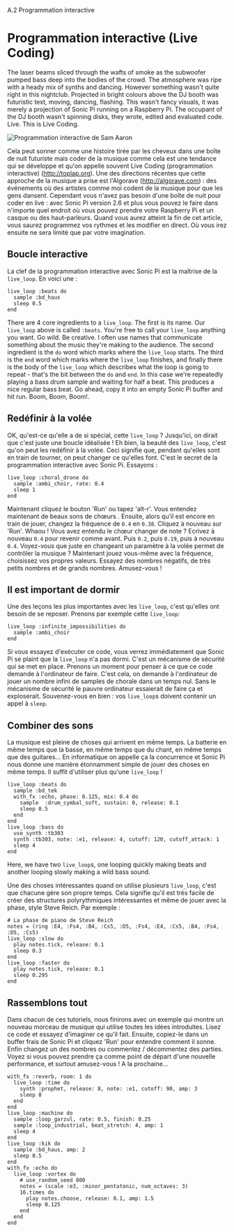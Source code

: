 A.2 Programmation interactive

# Programmation interactive (Live Coding)

The laser beams sliced through the wafts of smoke as the subwoofer pumped bass deep into the bodies of the crowd. The atmosphere was ripe with a heady mix of synths and dancing. However something wasn't quite right in this nightclub. Projected in bright colours above the DJ booth was futuristic text, moving, dancing, flashing. This wasn't fancy visuals, it was merely a projection of Sonic Pi running on a Raspberry Pi. The occupant of the DJ booth wasn't spinning disks, they wrote, edited and evaluated code. Live. This is Live Coding.

![Programmation interactive de Sam Aaron](../../../etc/doc/images/tutorial/articles/A.02-live-coding/sam-aaron-live-coding.png)

Cela peut sonner comme une histoire tirée par les cheveux dans une boîte de nuit futuriste mais coder de la musique comme cela est une tendance qui se développe et qu'on appelle souvent Live Coding (programmation interactive) (http://toplap.org). Une des directions récentes que cette approche de la musique a prise est l'Algorave (http://algorave.com) : des événements où des artistes comme moi codent de la musique pour que les gens dansent. Cependant vous n'avez pas besoin d'une boîte de nuit pour coder en live : avec Sonic Pi version 2.6 et plus vous pouvez le faire dans n'importe quel endroit où vous pouvez prendre votre Raspberry Pi et un casque ou des haut-parleurs. Quand vous aurez atteint la fin de cet article, vous saurez programmez vos rythmes et les modifier en direct. Où vous irez ensuite ne sera limité que par votre imagination.

## Boucle interactive

La clef de la programmation interactive avec Sonic Pi est la maîtrise de la `live_loop`. En voici une :

```
live_loop :beats do
  sample :bd_haus
  sleep 0.5
end
```

There are 4 core ingredients to a `live_loop`. The first is its name. Our `live_loop` above is called `:beats`. You're free to call your `live_loop` anything you want. Go wild. Be creative. I often use names that communicate something about the music they're making to the audience. The second ingredient is the `do` word which marks where the `live_loop` starts. The third is the `end` word which marks where the `live_loop` finishes, and finally there is the body of the `live_loop` which describes what the loop is going to repeat - that's the bit between the `do` and `end`. In this case we're repeatedly playing a bass drum sample and waiting for half a beat. This produces a nice regular bass beat. Go ahead, copy it into an empty Sonic Pi buffer and hit run. Boom, Boom, Boom!.

## Redéfinir à la volée

OK, qu'est-ce qu'elle a de si spécial, cette `live_loop` ? Jusqu'ici, on dirait que c'est juste une boucle idéalisée ! Eh bien, la beauté des `live_loop`, c'est qu'on peut les redéfinir à la volée. Ceci signifie que, pendant qu'elles sont en train de tourner, on peut changer ce qu'elles font. C'est le secret de la programmation interactive avec Sonic Pi. Essayons :

```
live_loop :choral_drone do
  sample :ambi_choir, rate: 0.4
  sleep 1
end
```

Maintenant cliquez le bouton 'Run' ou tapez 'alt-r'. Vous entendez maintenant de beaux sons de chœurs . Ensuite, alors qu'il est encore en train de jouer, changez la fréquence de `0.4` en `0.38`. Cliquez à nouveau sur 'Run'. Whaou ! Vous avez entendu le chœur changer de note ? Ecrivez à nouveau `0.4` pour revenir comme avant. Puis `0.2`, puis `0.19`, puis à nouveau `0.4`. Voyez-vous que juste en changeant un paramètre à la volée permet de contrôler la musique ? Maintenant jouez vous-même avec la fréquence, choisissez vos propres valeurs. Essayez des nombres négatifs, de très petits nombres et de grands nombres. Amusez-vous !

## Il est important de dormir

Une des leçons les plus importantes avec les `live_loop`, c'est qu'elles ont besoin de se reposer. Prenons par exemple cette `live_loop`:

```
live_loop :infinite_impossibilities do
  sample :ambi_choir
end
```

Si vous essayez d'exécuter ce code, vous verrez immédiatement que Sonic Pi se plaint que la `live_loop` n'a pas dormi. C'est un mécanisme de sécurité qui se met en place. Prenons un moment pour penser à ce que ce code demande à l'ordinateur de faire. C'est cela, on demande à l'ordinateur de jouer un nombre infini de samples de chorale dans un temps nul. Sans le mécanisme de sécurité le pauvre ordinateur essaierait de faire ça et exploserait. Souvenez-vous en bien : vos `live_loop`s doivent contenir un appel à `sleep`.


## Combiner des sons

La musique est pleine de choses qui arrivent en même temps. La batterie en même temps que la basse, en même temps que du chant, en même temps que des guitares... En informatique on appelle ça la concurrence et Sonic Pi nous donne une manière étonnamment simple de jouer des choses en même temps. Il suffit d'utiliser plus qu'une `live_loop` !

```
live_loop :beats do
  sample :bd_tek
  with_fx :echo, phase: 0.125, mix: 0.4 do
    sample  :drum_cymbal_soft, sustain: 0, release: 0.1
    sleep 0.5
  end
end
live_loop :bass do
  use_synth :tb303
  synth :tb303, note: :e1, release: 4, cutoff: 120, cutoff_attack: 1
  sleep 4
end
```

Here, we have two `live_loop`s, one looping quickly making beats and another looping slowly making a wild bass sound.

Une des choses intéressantes quand on utilise plusieurs `live_loop`, c'est que chacune gère son propre temps. Cela signifie qu'il est très facile de créer des structures polyrythmiques intéressantes et même de jouer avec la phase, style Steve Reich. Par exemple :

```
# La phase de piano de Steve Reich
notes = (ring :E4, :Fs4, :B4, :Cs5, :D5, :Fs4, :E4, :Cs5, :B4, :Fs4, :D5, :Cs5)
live_loop :slow do
  play notes.tick, release: 0.1
  sleep 0.3
end
live_loop :faster do
  play notes.tick, release: 0.1
  sleep 0.295
end
```

## Rassemblons tout

Dans chacun de ces tutoriels, nous finirons avec un exemple qui montre un nouveau morceau de musique qui utilise toutes les idées introduites. Lisez ce code et essayez d'imaginer ce qu'il fait. Ensuite, copiez-le dans un buffer frais de Sonic Pi et cliquez 'Run' pour entendre comment il sonne. Enfin changez un des nombres ou commentez / décommentez des parties. Voyez si vous pouvez prendre ça comme point de départ d'une nouvelle performance, et surtout amusez-vous ! A la prochaine...

```
with_fx :reverb, room: 1 do
  live_loop :time do
    synth :prophet, release: 8, note: :e1, cutoff: 90, amp: 3
    sleep 8
  end
end
live_loop :machine do
  sample :loop_garzul, rate: 0.5, finish: 0.25
  sample :loop_industrial, beat_stretch: 4, amp: 1
  sleep 4
end
live_loop :kik do
  sample :bd_haus, amp: 2
  sleep 0.5
end
with_fx :echo do
  live_loop :vortex do
    # use_random_seed 800
    notes = (scale :e3, :minor_pentatonic, num_octaves: 3)
    16.times do
      play notes.choose, release: 0.1, amp: 1.5
      sleep 0.125
    end
  end
end
```
